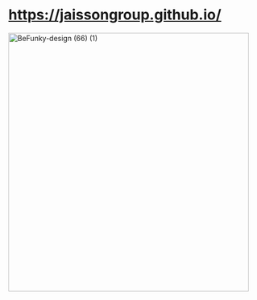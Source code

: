 # https://jaissongroup.github.io/

<img width="477" height="513" alt="BeFunky-design (66) (1)" src="https://github.com/user-attachments/assets/f20d3c4a-1fb1-4867-bbef-30b350f012ce" />
